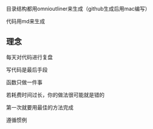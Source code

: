 目录结构都用omnioutliner来生成（github生成后用mac编写）

代码用md来生成

## 理念

每天对代码进行复盘

写代码是最后手段

函数只做一件事

若耗费时间过长，你的做法很可能就是错的

第一次就要用最佳的方法完成

遵循惯例

